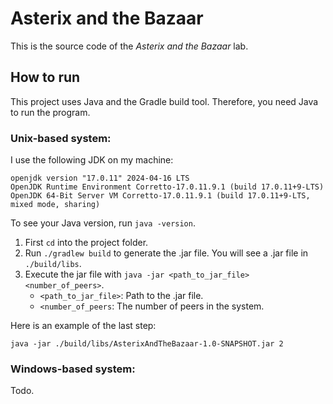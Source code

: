 # Asterix and the Bazaar

This is the source code of the *Asterix and the Bazaar* lab.

## How to run

This project uses Java and the Gradle build tool. Therefore, you need Java to run the program.

### Unix-based system:

I use the following JDK on my machine:

    openjdk version "17.0.11" 2024-04-16 LTS
    OpenJDK Runtime Environment Corretto-17.0.11.9.1 (build 17.0.11+9-LTS)
    OpenJDK 64-Bit Server VM Corretto-17.0.11.9.1 (build 17.0.11+9-LTS, mixed mode, sharing)

To see your Java version, run `java -version`.

1. First `cd` into the project folder.
2. Run `./gradlew build` to generate the .jar file. You will see a .jar file in `./build/libs`.
3. Execute the jar file with `java -jar <path_to_jar_file> <number_of_peers>`. 
   - `<path_to_jar_file>`: Path to the .jar file.
   - `<number_of_peers`: The number of peers in the system.

Here is an example of the last step:

    java -jar ./build/libs/AsterixAndTheBazaar-1.0-SNAPSHOT.jar 2

### Windows-based system:

Todo.